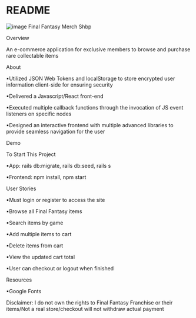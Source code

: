 # README

![image](https://user-images.githubusercontent.com/89278636/147994367-e53f2910-0edf-40d7-b358-8a685c5d7806.png)
Final Fantasy Merch Shbp

Overview

An e-commerce application for exclusive members to browse and purchase rare collectable items

About

▪Utilized JSON Web Tokens and localStorage to store encrypted user information client-side for ensuring security

▪Delivered a Javascript/React front-end

▪Executed multiple callback functions through the invocation of JS event listeners on specific nodes

▪Designed an interactive frontend with multiple advanced libraries to provide seamless navigation for the user

Demo

To Start This Project

▪App: rails db:migrate, rails db:seed, rails s

▪Frontend: npm install, npm start

User Stories

▪Must login or register to access the site

▪Browse all Final Fantasy items

▪Search items by game

▪Add multiple items to cart

▪Delete items from cart

▪View the updated cart total

▪User can checkout or logout when finished

Resources

▪Google Fonts

Disclaimer: I do not own the rights to Final Fantasy Franchise or their items/Not a real store/checkout will not withdraw actual payment

